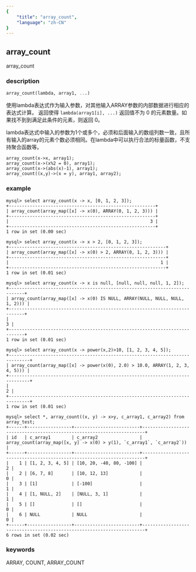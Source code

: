 ```yaml
---
{
    "title": "array_count",
    "language": "zh-CN"
}
---
```


<!--
Licensed to the Apache Software Foundation (ASF) under one
or more contributor license agreements.  See the NOTICE file
distributed with this work for additional information
regarding copyright ownership.  The ASF licenses this file
to you under the Apache License, Version 2.0 (the
"License"); you may not use this file except in compliance
with the License.  You may obtain a copy of the License at

  http://www.apache.org/licenses/LICENSE-2.0

Unless required by applicable law or agreed to in writing,
software distributed under the License is distributed on an
"AS IS" BASIS, WITHOUT WARRANTIES OR CONDITIONS OF ANY
KIND, either express or implied.  See the License for the
specific language governing permissions and limitations
under the License.
-->

## array_count

<version since="2.0">

array_count

</version>

### description

```sql
array_count(lambda, array1, ...)
```


使用lambda表达式作为输入参数，对其他输入ARRAY参数的内部数据进行相应的表达式计算。 返回使得 `lambda(array1[i], ...)` 返回值不为 0 的元素数量。如果找不到到满足此条件的元素，则返回 0。

lambda表达式中输入的参数为1个或多个，必须和后面输入的数组列数一致，且所有输入的array的元素个数必须相同。在lambda中可以执行合法的标量函数，不支持聚合函数等。

```
array_count(x->x, array1);
array_count(x->(x%2 = 0), array1);
array_count(x->(abs(x)-1), array1);
array_count((x,y)->(x = y), array1, array2);
```

### example

```
mysql> select array_count(x -> x, [0, 1, 2, 3]);
+--------------------------------------------------------+
| array_count(array_map([x] -> x(0), ARRAY(0, 1, 2, 3))) |
+--------------------------------------------------------+
|                                                      3 |
+--------------------------------------------------------+
1 row in set (0.00 sec)

mysql> select array_count(x -> x > 2, [0, 1, 2, 3]);
+------------------------------------------------------------+
| array_count(array_map([x] -> x(0) > 2, ARRAY(0, 1, 2, 3))) |
+------------------------------------------------------------+
|                                                          1 |
+------------------------------------------------------------+
1 row in set (0.01 sec)

mysql> select array_count(x -> x is null, [null, null, null, 1, 2]);
+----------------------------------------------------------------------------+
| array_count(array_map([x] -> x(0) IS NULL, ARRAY(NULL, NULL, NULL, 1, 2))) |
+----------------------------------------------------------------------------+
|                                                                          3 |
+----------------------------------------------------------------------------+
1 row in set (0.01 sec)

mysql> select array_count(x -> power(x,2)>10, [1, 2, 3, 4, 5]);
+------------------------------------------------------------------------------+
| array_count(array_map([x] -> power(x(0), 2.0) > 10.0, ARRAY(1, 2, 3, 4, 5))) |
+------------------------------------------------------------------------------+
|                                                                            2 |
+------------------------------------------------------------------------------+
1 row in set (0.01 sec)

mysql> select *, array_count((x, y) -> x>y, c_array1, c_array2) from array_test;
+------+-----------------+-------------------------+-----------------------------------------------------------------------+
| id   | c_array1        | c_array2                | array_count(array_map([x, y] -> x(0) > y(1), `c_array1`, `c_array2`)) |
+------+-----------------+-------------------------+-----------------------------------------------------------------------+
|    1 | [1, 2, 3, 4, 5] | [10, 20, -40, 80, -100] |                                                                     2 |
|    2 | [6, 7, 8]       | [10, 12, 13]            |                                                                     0 |
|    3 | [1]             | [-100]                  |                                                                     1 |
|    4 | [1, NULL, 2]    | [NULL, 3, 1]            |                                                                     1 |
|    5 | []              | []                      |                                                                     0 |
|    6 | NULL            | NULL                    |                                                                     0 |
+------+-----------------+-------------------------+-----------------------------------------------------------------------+
6 rows in set (0.02 sec)

```

### keywords

ARRAY, COUNT, ARRAY_COUNT

